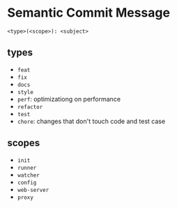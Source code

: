 # Semantic Commit Message
```
<type>(<scope>): <subject>
```

## types
* `feat`
* `fix`
* `docs`
* `style`
* `perf`: optimizationg on performance
* `refactor`
* `test`
* `chore`: changes that don't touch code and test case

## scopes
* `init`
* `runner`
* `watcher`
* `config`
* `web-server`
* `proxy`
